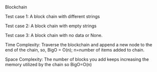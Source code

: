 Blockchain

Test case 1: A block chain with different strings

Test case 2: A block chain with empty strings

Test case 3: A block chain with no data or None.

Time Complexity: Traverse the blockchain and append a new node to the end of the chain, so, BigO = O(n); n=number of items added to chain.

Space Complexity: The number of blocks you add keeps increasing the memory utilized by the chain so BigO=O(n)
